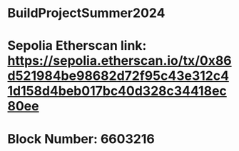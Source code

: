 # BuildProjectSummer2024
# Sepolia Etherscan link: https://sepolia.etherscan.io/tx/0x86d521984be98682d72f95c43e312c41d158d4beb017bc40d328c34418ec80ee
# Block Number: 6603216
